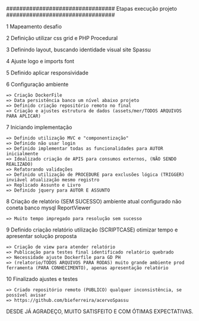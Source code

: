 ################################# Etapas execução projeto #################################

1 Mapeamento desafio

2 Definição utilizar css grid e PHP Procedural

3 Definindo layout, buscando identidade visual site Spassu

4 Ajuste logo e imports font

5 Definido aplicar responsividade

6 Configuração ambiente

    => Criação DockerFile
    => Data persistência banco um nível abaixo projeto
    => Definido criação repositório remoto no final
    => Criação e ajustes estrutura de dados (assets/mer/TODOS ARQUIVOS PARA APLICAR)

7 Iniciando implementação

    => Definido utilização MVC e "componentização"
    => Definido não usar login
    => Definido implementar todas as funcionalidades para AUTOR inicialmente
    => Idealizado criação de APIS para consumos externos, (NÃO SENDO REALIZADO)
    => Refatorando validações
    => Definido utilização de PROCEDURE para exclusões lógica (TRIGGER) inviável atualização mesmo registro
    => Replicado Assunto e Livro
    => Definido jquery para AUTOR E ASSUNTO

8 Criação de relatório (SEM SUCESSO) ambiente atual configurado não coneta banco mysql ReportViewer

    => Muito tempo impregado para resolução sem sucesso

9 Definido criação relatório utilização (SCRIPTCASE) otimizar tempo e apresentar solução proposta

    => Criação de view para atender relatório
    => Publicação para testes final identificado relatório quebrado 
    => Necessidade ajuste Dockerfile para GD PH
    => (relatorio/TODOS ARQUIVOS PARA RODAS) muito grande ambiente prod ferramenta (PARA CONHECIMENTO), apenas apresentação relatório

10 Finalizado ajustes e testes

    => Criado repositório remoto (PUBLICO) qualquer inconsistência, se possível avisar
    => https://github.com/bieferreira/acervoSpassu


DESDE JÁ AGRADEÇO, MUITO SATISFEITO E COM ÓTIMAS EXPECTATIVAS.